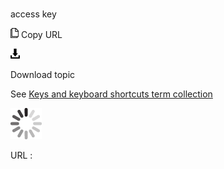 # 

access key

![Copy URL](media/access-key/Copy.png)
Copy URL

![Download](media/access-key/Download.png)

Download topic

See [Keys and keyboard shortcuts term collection](https://worldready.cloudapp.net/Styleguide/Read?id=2700&topicid=27401)

![In progress](media/access-key/activity-large.gif)

URL :
